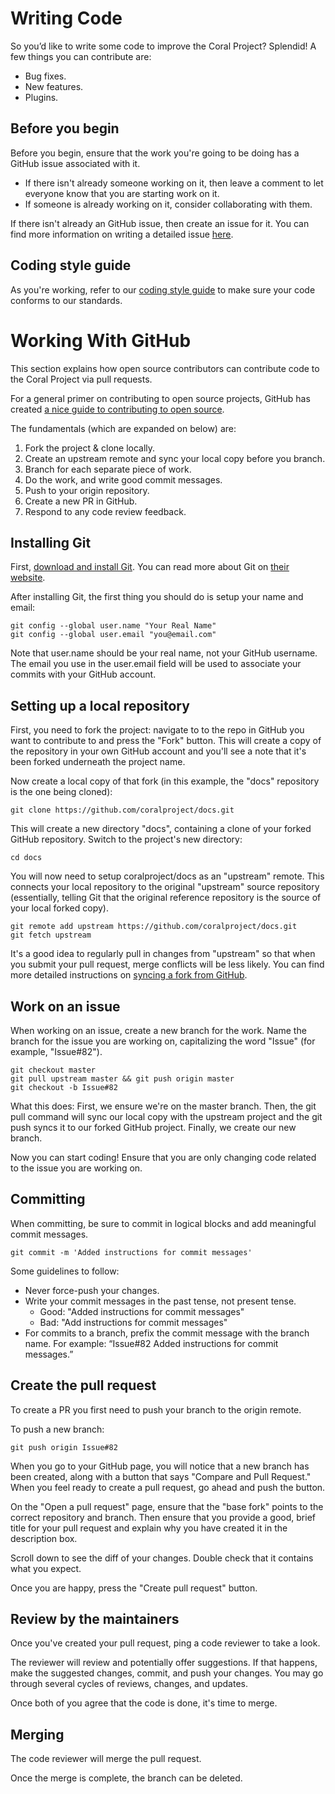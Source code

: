 # Writing Code

So you’d like to write some code to improve the Coral Project? Splendid! A few things you can contribute are:

* Bug fixes.
* New features.
* Plugins.

## Before you begin

Before you begin, ensure that the work you're going to be doing has a GitHub issue associated with it.

* If there isn't already someone working on it, then leave a comment to let everyone know that you are starting work on it.
* If someone is already working on it, consider collaborating with them.

If there isn't already an GitHub issue, then create an issue for it. You can find more information on writing a detailed issue [here](../reporting_bugs.md).

## Coding style guide

As you're working, refer to our [coding style guide](style_guide) to make sure your code conforms to our standards.

# Working With GitHub

This section explains how open source contributors can contribute code to the Coral Project via pull requests.

For a general primer on contributing to open source projects, GitHub has created [a nice guide to contributing to open source](https://guides.github.com/activities/contributing-to-open-source/).

The fundamentals (which are expanded on below) are:

1. Fork the project & clone locally.
2. Create an upstream remote and sync your local copy before you branch.
3. Branch for each separate piece of work.
4. Do the work, and write good commit messages.
5. Push to your origin repository.
6. Create a new PR in GitHub.
7. Respond to any code review feedback.

## Installing Git

First, [download and install Git](https://git-scm.com/download). You can read more about Git on [their website](https://git-scm.com/).

After installing Git, the first thing you should do is setup your name and email:
```
git config --global user.name "Your Real Name"
git config --global user.email "you@email.com"
```
Note that user.name should be your real name, not your GitHub username. The email you use in the user.email field will be used to associate your commits with your GitHub account.

## Setting up a local repository

First, you need to fork the project: navigate to to the repo in GitHub you want to contribute to and press the "Fork" button. This will create a copy of the repository in your own GitHub account and you'll see a note that it's been forked underneath the project name.

Now create a local copy of that fork (in this example, the "docs" repository is the one being cloned):
```
git clone https://github.com/coralproject/docs.git
```
This will create a new directory "docs", containing a clone of your forked GitHub repository. Switch to the project's new directory:
```
cd docs
```
You will now need to setup coralproject/docs as an "upstream" remote. This connects your local repository to the original "upstream" source repository (essentially, telling Git that the original reference repository is the source of your local forked copy).
```
git remote add upstream https://github.com/coralproject/docs.git
git fetch upstream
```

It's a good idea to regularly pull in changes from "upstream" so that when you submit your pull request, merge conflicts will be less likely. You can find more detailed instructions on [syncing a fork from GitHub](https://help.github.com/articles/syncing-a-fork/).    

## Work on an issue

When working on an issue, create a new branch for the work. Name the branch for the issue you are working on, capitalizing the word "Issue" (for example, "Issue#82").
```
git checkout master
git pull upstream master && git push origin master
git checkout -b Issue#82
```
What this does: First, we ensure we're on the master branch. Then, the git pull command will sync our local copy with the upstream project and the git push syncs it to our forked GitHub project. Finally, we create our new branch.

Now you can start coding! Ensure that you are only changing code related to the issue you are working on.

## Committing

When committing, be sure to commit in logical blocks and add meaningful commit messages.
```
git commit -m 'Added instructions for commit messages'
```
Some guidelines to follow:

* Never force-push your changes.
* Write your commit messages in the past tense, not present tense.
    * Good: "Added instructions for commit messages"
    * Bad: "Add instructions for commit messages"
* For commits to a branch, prefix the commit message with the branch name. For example: “Issue#82 Added instructions for commit messages.”

## Create the pull request

To create a PR you first need to push your branch to the origin remote.

To push a new branch:
```
git push origin Issue#82
```

When you go to your GitHub page, you will notice that a new branch has been created, along with a button that says "Compare and Pull Request." When you feel ready to create a pull request, go ahead and push the button.

On the "Open a pull request" page, ensure that the "base fork" points to the correct repository and branch. Then ensure that you provide a good, brief title for your pull request and explain why you have created it in the description box.

Scroll down to see the diff of your changes. Double check that it contains what you expect.

Once you are happy, press the "Create pull request" button.

## Review by the maintainers

Once you've created your pull request, ping a code reviewer to take a look.

The reviewer will review and potentially offer suggestions. If that happens, make the suggested changes, commit, and push your changes. You may go through several cycles of reviews, changes, and updates.

Once both of you agree that the code is done, it's time to merge.

## Merging

The code reviewer will merge the pull request.

Once the merge is complete, the branch can be deleted.
